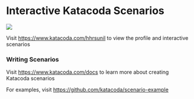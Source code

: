# Interactive Katacoda Scenarios

[![](http://shields.katacoda.com/katacoda/hhrsunil/count.svg)](https://www.katacoda.com/hhrsunil "Get your profile on Katacoda.com")

Visit https://www.katacoda.com/hhrsunil to view the profile and interactive scenarios

### Writing Scenarios
Visit https://www.katacoda.com/docs to learn more about creating Katacoda scenarios

For examples, visit https://github.com/katacoda/scenario-example
